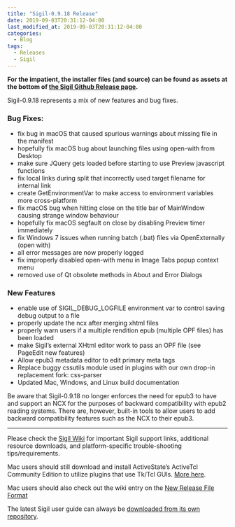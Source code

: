 ```yaml
---
title: "Sigil-0.9.18 Release"
date: 2019-09-03T20:31:12-04:00
last_modified_at: 2019-09-03T20:31:12-04:00
categories:
  - Blog
tags:
  - Releases
  - Sigil
---
```


__For the impatient, the installer files (and source) can be found as assets at the bottom of [the Sigil Github Release page](https://github.com/Sigil-Ebook/Sigil/releases/tag/0.9.18).__

Sigil-0.9.18 represents a mix of new features and bug fixes.

### Bug Fixes:

*   fix bug in macOS that caused spurious warnings about missing file in the manifest
*   hopefully fix macOS bug about launching files using open-with from Desktop
*   make sure JQuery gets loaded before starting to use Preview javascript functions
*   fix local links during split that incorrectly used target filename for internal link
*   create GetEnvironmentVar to make access to environment variables more cross-platform
*   fix macOS bug when hitting close on the title bar of MainWindow causing strange window behaviour
*   hopefully fix macOS segfault on close by disabling Preview timer immediately
*   fix Windows 7 issues when running batch (.bat) files via OpenExternally (open with)
*   all error messages are now properly logged
*   fix improperly disabled open-with menu in Image Tabs popup context menu
*   removed use of Qt obsolete methods in About and Error Dialogs

### New Features

*   enable use of SIGIL\_DEBUG\_LOGFILE environment var to control saving debug output to a file
*   properly update the ncx after merging xhtml files
*   properly warn users if a multiple rendition epub (multiple OPF files) has been loaded
*   make Sigil’s external XHtml editor work to pass an OPF file (see PageEdit new features)
*   Allow epub3 metadata editor to edit primary meta tags
*   Replace buggy cssutils module used in plugins with our own drop-in replacement fork: css-parser
*   Updated Mac, Windows, and Linux build documentation

Be aware that Sigil-0.9.18 no longer enforces the need for epub3 to have and support an NCX for the purposes of backward compatibility with epub2 reading systems. There are, however, built-in tools to allow users to add backward compatibility features such as the NCX to their epub3.

---

Please check the [Sigil Wiki](https://github.com/Sigil-Ebook/Sigil/wiki) for important Sigil support links, additional resource downloads, and platform-specific trouble-shooting tips/requirements.

Mac users should still download and install ActiveState’s ActiveTcl Community Edition to utilize plugins that use Tk/Tcl GUIs. [More here](https://github.com/Sigil-Ebook/Sigil/wiki/Mac-OS-X-Notes).

Mac users should also check out the wiki entry on the [New Release File Format](https://github.com/Sigil-Ebook/Sigil/wiki/Mac-OS-X-Notes#new-release-file-format-starting-with-sigil-0918)

The latest Sigil user guide can always be [downloaded from its own repository](https://github.com/Sigil-Ebook/sigil-user-guide/releases/latest).